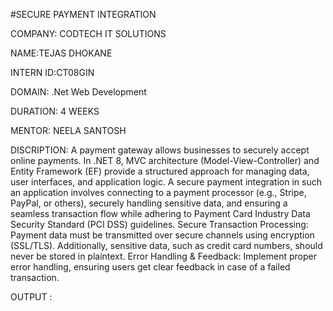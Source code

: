 #SECURE PAYMENT INTEGRATION

COMPANY: CODTECH IT SOLUTIONS

NAME:TEJAS DHOKANE

INTERN ID:CT08GIN

DOMAIN: .Net Web Development

DURATION: 4 WEEKS

MENTOR: NEELA SANTOSH

DISCRIPTION: A payment gateway allows businesses to securely accept online payments. In .NET 8, MVC architecture (Model-View-Controller) and Entity Framework (EF) provide a 
            structured approach for managing data, user interfaces, and application logic. A secure payment integration in such an application involves connecting to a payment 
            processor (e.g., Stripe, PayPal, or others), securely handling sensitive data, and ensuring a seamless transaction flow while adhering to Payment Card Industry Data 
            Security Standard (PCI DSS) guidelines.
            Secure Transaction Processing: Payment data must be transmitted over secure channels using encryption (SSL/TLS). Additionally, sensitive data, such as credit card 
            numbers, should never be stored in plaintext.
            Error Handling & Feedback: Implement proper error handling, ensuring users get clear feedback in case of a failed transaction.

OUTPUT : 


 
